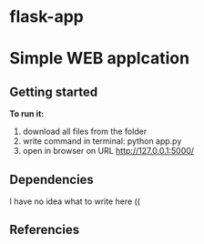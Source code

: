 # flask-app

Simple WEB applcation
=====================


## Getting started

**To run it:**
1. download all files from the folder
2. write command in terminal: python app.py
3. open in browser on URL http://127.0.0.1:5000/


## Dependencies

I have no idea what to write here ((

## Referencies
